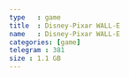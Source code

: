 ```yaml
---
type   : game
title  : Disney-Pixar WALL-E
name   : Disney-Pixar WALL-E
categories: [game]
telegram : 381
size : 1.1 GB
---
```



